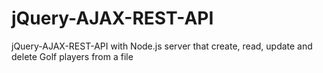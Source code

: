# jQuery-AJAX-REST-API
jQuery-AJAX-REST-API with Node.js server that create, read, update and delete Golf players from a file
